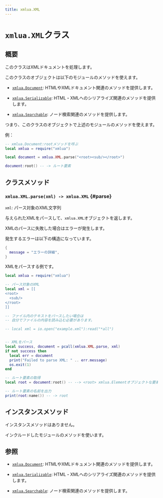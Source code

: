 ```yaml
---
title: xmlua.XML
---
```


# `xmlua.XML`クラス

## 概要

このクラスはXMLドキュメントを処理します。

このクラスのオブジェクトは以下のモジュールのメソッドを使えます。

  * [`xmlua.Document`][document]: HTMLやXMLドキュメント関連のメソッドを提供します。

  * [`xmlua.Serializable`][serializable]: HTML・XMLへのシリアライズ関連のメソッドを提供します。

  * [`xmlua.Searchable`][searchable]: ノード検索関連のメソッドを提供します。

つまり、このクラスのオブジェクトで上述のモジュールのメソッドを使えます。

例：

```lua
-- xmlua.Document:rootメソッドを呼ぶ
local xmlua = require("xmlua")

local document = xmlua.XML.parse("<root><sub/></root>")

document:root() -- -> ルート要素
```

## クラスメソッド

### `xmlua.XML.parse(xml) -> xmlua.XML` {#parse}

`xml`: パース対象のXML文字列

与えられたXMLをパースして、`xmlua.XML`オブジェクトを返します。

XMLのパースに失敗した場合はエラーが発生します。

発生するエラーは以下の構造になっています。

```lua
{
  message = "エラーの詳細",
}
```

XMLをパースする例です。

```lua
local xmlua = require("xmlua")

-- パース対象のXML
local xml = [[
<root>
  <sub/>
</root>
]]

-- ファイル内のテキストをパースしたい場合は
-- 自分でファイルの内容を読み込む必要があります。

-- local xml = io.open("example.xml"):read("*all")


-- XMLをパース
local success, document = pcall(xmlua.XML.parse, xml)
if not success then
  local err = document
  print("Failed to parse XML: " .. err.message)
  os.exit(1)
end

-- ルート要素の取得
local root = document:root() -- --> <root> xmlua.Elementオブジェクトな要素

-- ルート要素の名前を出力
print(root:name()) -- -> root
```

## インスタンスメソッド

インスタンスメソッドはありません。

インクルードしたモジュールのメソッドを使います。

## 参照

  * [`xmlua.Document`][document]: HTMLやXMLドキュメント関連のメソッドを提供します。

  * [`xmlua.Serializable`][serializable]: HTML・XMLへのシリアライズ関連のメソッドを提供します。

  * [`xmlua.Searchable`][searchable]: ノード検索関連のメソッドを提供します。


[document]:document.html

[serializable]:serializable.html

[searchable]:searchable.html

